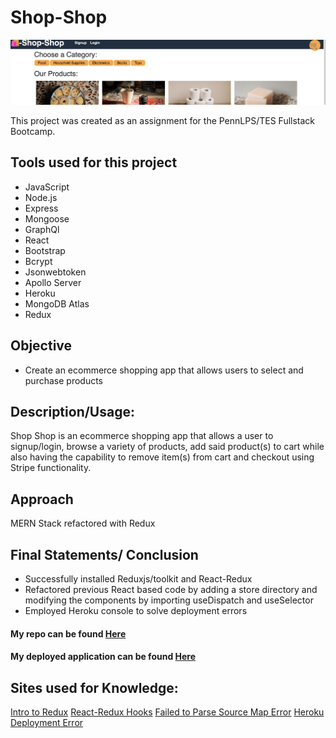 # Shop-Shop

<img src= "Shop-Shop S shot.jpg">

This project was created as an assignment for the PennLPS/TES Fullstack Bootcamp.


## Tools used for this project
- JavaScript
- Node.js
- Express
- Mongoose
- GraphQl 
- React
- Bootstrap
- Bcrypt
- Jsonwebtoken
- Apollo Server
- Heroku
- MongoDB Atlas
- Redux


## Objective
- Create an ecommerce shopping app that allows users to select and purchase products

## Description/Usage: 
Shop Shop is an ecommerce shopping app that allows a user to signup/login, browse a variety of products, add said product(s) to cart while also having the capability to remove item(s) from cart and checkout using Stripe functionality.


## Approach
MERN Stack refactored with Redux

## Final Statements/ Conclusion
- Successfully installed Reduxjs/toolkit and React-Redux 
- Refactored previous React based code by adding a store directory and modifying the components by importing useDispatch and useSelector  
- Employed Heroku console to solve deployment errors



#### My repo can be found [Here](https://github.com/bmralph87/shop-shop)
#### My deployed application can be found [Here](https://fathomless-meadow-72360.herokuapp.com/)


## Sites used for Knowledge:

[Intro to Redux](https://redux.js.org/introduction/getting-started)
[React-Redux Hooks](https://react-redux.js.org/api/hooks)
[Failed to Parse Source Map Error](https://stackoverflow.com/questions/36051891/esri-failed-to-parse-source-map)
[Heroku Deployment Error](https://f-a.nz/dev/update-deploy-to-heroku-app/)












